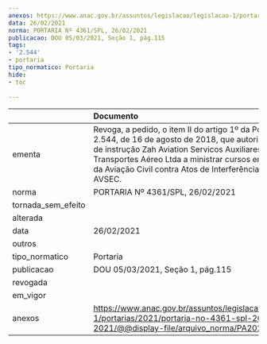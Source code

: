 ```yaml
---
anexos: https://www.anac.gov.br/assuntos/legislacao/legislacao-1/portarias/2021/portaria-no-4361-spl-26-02-2021/@@display-file/arquivo_norma/PA2021-4361.pdf
data: 26/02/2021
norma: PORTARIA Nº 4361/SPL, 26/02/2021
publicacao: DOU 05/03/2021, Seção 1, pág.115
tags:
- '2.544'
- portaria
tipo_normatico: Portaria
hide: 
- toc 
 
---
```


|                    | Documento                                                                                                                                                                                                                                                                             |
|:-------------------|:--------------------------------------------------------------------------------------------------------------------------------------------------------------------------------------------------------------------------------------------------------------------------------------|
| ementa             | Revoga, a pedido, o item II do artigo 1º da Portaria nº 2.544, de 16 de agosto de 2018, que autorizou o centro de instrução Zah Aviation Servicos Auxiliares de Transportes Aéreo Ltda a ministrar cursos em Segurança da Aviação Civil contra Atos de Interferência Ilícita - AVSEC. |
| norma              | PORTARIA Nº 4361/SPL, 26/02/2021                                                                                                                                                                                                                                                      |
| tornada_sem_efeito |                                                                                                                                                                                                                                                                                       |
| alterada           |                                                                                                                                                                                                                                                                                       |
| data               | 26/02/2021                                                                                                                                                                                                                                                                            |
| outros             |                                                                                                                                                                                                                                                                                       |
| tipo_normatico     | Portaria                                                                                                                                                                                                                                                                              |
| publicacao         | DOU 05/03/2021, Seção 1, pág.115                                                                                                                                                                                                                                                      |
| revogada           |                                                                                                                                                                                                                                                                                       |
| em_vigor           |                                                                                                                                                                                                                                                                                       |
| anexos             | https://www.anac.gov.br/assuntos/legislacao/legislacao-1/portarias/2021/portaria-no-4361-spl-26-02-2021/@@display-file/arquivo_norma/PA2021-4361.pdf                                                                                                                                  |
